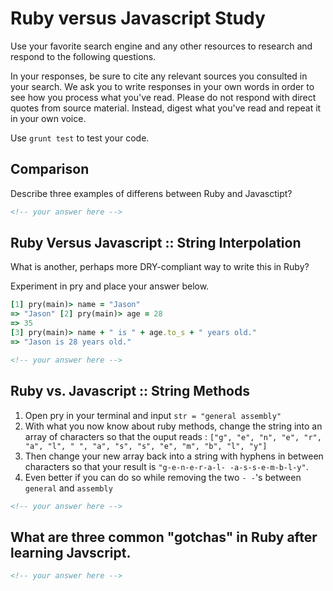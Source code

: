 # Ruby versus Javascript Study

Use your favorite search engine and any other resources to research and
respond to the following questions.

In your responses, be sure to cite any relevant sources you consulted in your
search. We ask you to write responses in your own words in order to see how you
process what you've read. Please do not respond with direct quotes from source
material. Instead, digest what you've read and repeat it in your own voice.

Use `grunt test` to test your code.


## Comparison


Describe three examples of differens between Ruby and Javasctipt?

```md
<!-- your answer here -->
```

## Ruby Versus Javascript :: String Interpolation

What is another, perhaps more DRY-compliant way to write this in Ruby?

Experiment in pry and place your answer below.

```ruby
[1] pry(main)> name = "Jason"
=> "Jason" [2] pry(main)> age = 28
=> 35
[3] pry(main)> name + " is " + age.to_s + " years old."
=> "Jason is 28 years old."
```

```md
<!-- your answer here -->
```

## Ruby vs. Javascript :: String Methods 

1. Open pry in your terminal and input `str = "general assembly"`
2. With what you now know about ruby methods, change the string into an array of characters so that the ouput reads : `["g", "e", "n", "e", "r", "a", "l", " ", "a", "s", "s", "e", "m", "b", "l", "y"]`
3. Then change your new array back into a string with hyphens in between characters so that your result is `"g-e-n-e-r-a-l- -a-s-s-e-m-b-l-y"`.
4. Even better if you can do so while removing the two `- -`'s between `general` and `assembly`

```md
<!-- your answer here -->
```

## What are three common "gotchas" in Ruby after learning Javscript.

```md
<!-- your answer here -->
```
